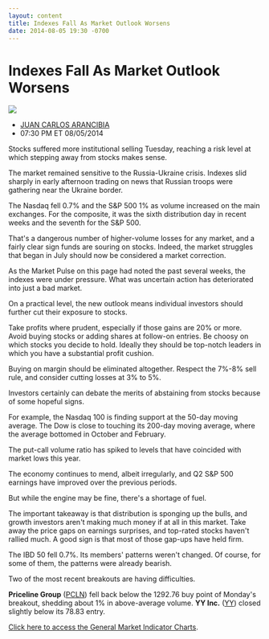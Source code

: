 ```yaml
---
layout: content
title: Indexes Fall As Market Outlook Worsens
date: 2014-08-05 19:30 -0700
---
```



Indexes Fall As Market Outlook Worsens
=======================================


![](https://www.investors.com/wp-content/uploads/ibd-migrated-images/MPv_140806_635428497892253239.png)

* [JUAN CARLOS ARANCIBIA](https://www.investors.com/author/arancibiaj/ "Posts by JUAN CARLOS ARANCIBIA")
* 07:30 PM ET 08/05/2014




Stocks suffered more institutional selling Tuesday, reaching a risk level at which stepping away from stocks makes sense.


The market remained sensitive to the Russia-Ukraine crisis. Indexes slid sharply in early afternoon trading on news that Russian troops were gathering near the Ukraine border.


The Nasdaq fell 0.7% and the S&P 500 1% as volume increased on the main exchanges. For the composite, it was the sixth distribution day in recent weeks and the seventh for the S&P 500.


That's a dangerous number of higher-volume losses for any market, and a fairly clear sign funds are souring on stocks. Indeed, the market struggles that began in July should now be considered a market correction.


As the Market Pulse on this page had noted the past several weeks, the indexes were under pressure. What was uncertain action has deteriorated into just a bad market.


On a practical level, the new outlook means individual investors should further cut their exposure to stocks.


Take profits where prudent, especially if those gains are 20% or more. Avoid buying stocks or adding shares at follow-on entries. Be choosy on which stocks you decide to hold. Ideally they should be top-notch leaders in which you have a substantial profit cushion.


Buying on margin should be eliminated altogether. Respect the 7%-8% sell rule, and consider cutting losses at 3% to 5%.


Investors certainly can debate the merits of abstaining from stocks because of some hopeful signs.


For example, the Nasdaq 100 is finding support at the 50-day moving average. The Dow is close to touching its 200-day moving average, where the average bottomed in October and February.


The put-call volume ratio has spiked to levels that have coincided with market lows this year.


The economy continues to mend, albeit irregularly, and Q2 S&P 500 earnings have improved over the previous periods.


But while the engine may be fine, there's a shortage of fuel.


The important takeaway is that distribution is sponging up the bulls, and growth investors aren't making much money if at all in this market. Take away the price gaps on earnings surprises, and top-rated stocks haven't rallied much. A good sign is that most of those gap-ups have held firm.


The IBD 50 fell 0.7%. Its members' patterns weren't changed. Of course, for some of them, the patterns were already bearish.


Two of the most recent breakouts are having difficulties.


**Priceline Group** ([PCLN](https://research.investors.com/quote.aspx?symbol=PCLN)) fell back below the 1292.76 buy point of Monday's breakout, shedding about 1% in above-average volume. **YY Inc.** ([YY](https://research.investors.com/quote.aspx?symbol=YY)) closed slightly below its 78.83 entry.


[Click here to access the General Market Indicator Charts](https://www.investors.com/pdf/GMI_080614.pdf).




